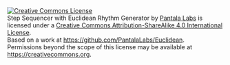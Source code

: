 <a rel="license" href="http://creativecommons.org/licenses/by-sa/4.0/">
<img alt="Creative Commons License" style="border-width:0" src="https://i.creativecommons.org/l/by-sa/4.0/88x31.png" /></a>
<br /><span xmlns:dct="http://purl.org/dc/terms/" property="dct:title">Step Sequencer with Euclidean Rhythm Generator</span> 
by <a xmlns:cc="http://creativecommons.org/ns#" href="https://www.facebook.com/pantalalabs" property="cc:attributionName" 
rel="cc:attributionURL">Pantala Labs</a> is licensed under a 
<a rel="license" href="http://creativecommons.org/licenses/by-sa/4.0/">
Creative Commons Attribution-ShareAlike 4.0 International License</a>.<br />Based on a work at 
<a xmlns:dct="http://purl.org/dc/terms/" href="https://github.com/PantalaLabs/Euclidean" rel="dct:source">
https://github.com/PantalaLabs/Euclidean</a>.<br />Permissions beyond the scope of this license 
may be available at <a xmlns:cc="http://creativecommons.org/ns#" href="https://creativecommons.org" 
rel="cc:morePermissions">https://creativecommons.org</a>.
